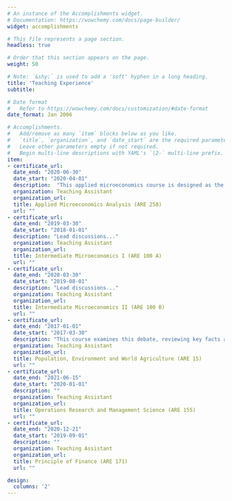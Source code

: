 ```yaml
---
# An instance of the Accomplishments widget.
# Documentation: https://wowchemy.com/docs/page-builder/
widget: accomplishments

# This file represents a page section.
headless: true

# Order that this section appears on the page.
weight: 50

# Note: `&shy;` is used to add a 'soft' hyphen in a long heading.
title: 'Teaching Experience'
subtitle:

# Date format
#   Refer to https://wowchemy.com/docs/customization/#date-format
date_format: Jan 2006

# Accomplishments.
#   Add/remove as many `item` blocks below as you like.
#   `title`, `organization`, and `date_start` are the required parameters.
#   Leave other parameters empty if not required.
#   Begin multi-line descriptions with YAML's `|2-` multi-line prefix.
item:
- certificate_url: 
  date_end: "2020-06-30"
  date_start: "2020-04-01"
  description:  "This applied microeconomics course is designed as the capstone course of the M.S. program in Agricultural & Resource Economics. The primary objective of the course is to help you synthesize your training in microeconomic theory and econometrics and further refine your research skills in applied economics."
  organization: Teaching Assistant
  organization_url: 
  title: Applied Microeconomics Analysis (ARE 258)
  url: ""
- certificate_url: 
  date_end: "2019-03-30"
  date_start: "2018-01-01"
  description: "Lead discussions..."
  organization: Teaching Assistant
  organization_url: 
  title: Intermediate Microeconomics I (ARE 100 A)
  url: ""
- certificate_url: 
  date_end: "2020-03-30"
  date_start: "2019-08-01"
  description: "Lead discussions..."
  organization: Teaching Assistant
  organization_url: 
  title: Intermediate Microeconomics II (ARE 100 B)
  url: ""
- certificate_url: 
  date_end: "2017-01-01"
  date_start: "2017-03-30"
  description: "This course examines this debate, reviewing key facts and utilizing economic principles to understand the interactions among population change, food demand, natural resource use and agricultural change."
  organization: Teaching Assistant
  organization_url: 
  title: Population, Environment and World Agriculture (ARE 15)
  url: ""
- certificate_url: 
  date_end: "2021-06-15"
  date_start: "2020-01-01"
  description: ""
  organization: Teaching Assistant
  organization_url: 
  title: Operations Research and Management Science (ARE 155)
  url: ""
- certificate_url: 
  date_end: "2020-12-21"
  date_start: "2019-09-01"
  description: ""
  organization: Teaching Assistant
  organization_url: 
  title: Principle of Finance (ARE 171)
  url: ""

design:
  columns: '2' 
---
```

